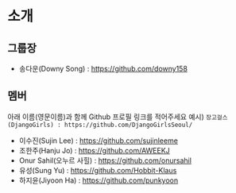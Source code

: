 # 소개

## 그룹장
* 송다운(Downy Song) : https://github.com/downy158

## 멤버
아래 이름(영문이름)과 함께 Github 프로필 링크를 적어주세요
예시) `장고걸스(DjangoGirls) : https://github.com/DjangoGirlsSeoul/`

* 이수진(Sujin Lee) : https://github.com/sujinleeme
* 조한주(Hanju Jo) : https://github.com/AWEEKJ
* Onur Sahil(오누르 사힐) : https://github.com/onursahil
* 유성(Sung Yu) : https://github.com/Hobbit-Klaus
* 하지윤(Jiyoon Ha) : https://github.com/punkyoon
